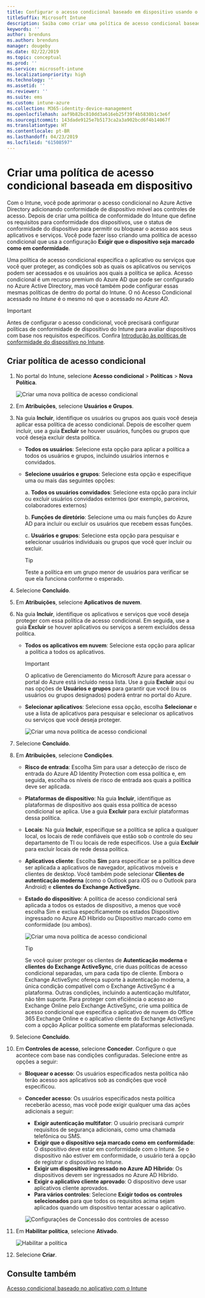 ```yaml
---
title: Configurar o acesso condicional baseado em dispositivo usando o Intune
titleSuffix: Microsoft Intune
description: Saiba como criar uma política de acesso condicional baseada em dispositivo com base na conformidade de dispositivo do Microsoft Intune e no gerenciamento de aplicativo móvel.
keywords: ''
author: brenduns
ms.author: brenduns
manager: dougeby
ms.date: 02/22/2019
ms.topic: conceptual
ms.prod: ''
ms.service: microsoft-intune
ms.localizationpriority: high
ms.technology: ''
ms.assetid: ''
ms.reviewer: ''
ms.suite: ems
ms.custom: intune-azure
ms.collection: M365-identity-device-management
ms.openlocfilehash: aaf9b82bc810dd3a616eb25f39f4b5830b1c3e6f
ms.sourcegitcommit: 143dade9125e7b5173ca2a3a902bcd6f4b14067f
ms.translationtype: HT
ms.contentlocale: pt-BR
ms.lasthandoff: 04/23/2019
ms.locfileid: "61508597"
---
```

# <a name="create-a-device-based-conditional-access-policy"></a>Criar uma política de acesso condicional baseada em dispositivo

Com o Intune, você pode aprimorar o acesso condicional no Azure Active Directory adicionando conformidade de dispositivo móvel aos controles de acesso. Depois de criar uma política de conformidade do Intune que define os requisitos para conformidade dos dispositivos, use o status de conformidade do dispositivo para permitir ou bloquear o acesso aos seus aplicativos e serviços. Você pode fazer isso criando uma política de acesso condicional que usa a configuração **Exigir que o dispositivo seja marcado como em conformidade**.  

Uma política de acesso condicional especifica o aplicativo ou serviços que você quer proteger, as condições sob as quais os aplicativos ou serviços podem ser acessados e os usuários aos quais a política se aplica. Acesso condicional é um recurso premium do Azure AD que pode ser configurado no Azure Active Directory, mas você também pode configurar essas mesmas políticas de dentro do portal do Intune. O nó Acesso Condicional acessado no *Intune* é o mesmo nó que o acessado no *Azure AD*.  

> [!IMPORTANT]
> Antes de configurar o acesso condicional, você precisará configurar políticas de conformidade de dispositivo do Intune para avaliar dispositivos com base nos requisitos específicos. Confira [Introdução às políticas de conformidade do dispositivo no Intune](device-compliance-get-started.md).

## <a name="create-conditional-access-policy"></a>Criar política de acesso condicional

1.  No portal do Intune, selecione **Acesso condicional** > **Políticas** > **Nova Política**.
   
    ![Criar uma nova política de acesso condicional](media/create-conditional-access-intune/create-ca.png)
 
2.  Em **Atribuições**, selecione **Usuários e Grupos**. 
3.  Na guia **Incluir**, identifique os usuários ou grupos aos quais você deseja aplicar essa política de acesso condicional. Depois de escolher quem incluir, use a guia **Excluir** se houver usuários, funções ou grupos que você deseja excluir desta política.  
    - **Todos os usuários**: Selecione esta opção para aplicar a política a todos os usuários e grupos, incluindo usuários internos e convidados.
  
    - **Selecione usuários e grupos**: Selecione esta opção e especifique uma ou mais das seguintes opções:
  
      a. **Todos os usuários convidados**: Selecione esta opção para incluir ou excluir usuários convidados externos (por exemplo, parceiros, colaboradores externos)
       
      b. **Funções de diretório**: Selecione uma ou mais funções do Azure AD para incluir ou excluir os usuários que recebem essas funções.
      
      c. **Usuários e grupos**: Selecione esta opção para pesquisar e selecionar usuários individuais ou grupos que você quer incluir ou excluir.
     
       > [!TIP]  
       > Teste a política em um grupo menor de usuários para verificar se que ela funciona conforme o esperado.
4.  Selecione **Concluído**.
5.  Em **Atribuições**, selecione **Aplicativos de nuvem**. 
6.  Na guia **Incluir**, identifique os aplicativos e serviços que você deseja proteger com essa política de acesso condicional. Em seguida, use a guia **Excluir** se houver aplicativos ou serviços a serem excluídos dessa política.
    - **Todos os aplicativos em nuvem**: Selecione esta opção para aplicar a política a todos os aplicativos.
      > [!IMPORTANT]  
      > O aplicativo de Gerenciamento do Microsoft Azure para acessar o portal do Azure está incluído nessa lista. Use a guia **Excluir** aqui ou nas opções de **Usuários e grupos** para garantir que você (ou os usuários ou grupos designados) poderá entrar no portal do Azure. 

    - **Selecionar aplicativos**: Selecione essa opção, escolha **Selecionar** e use a lista de aplicativos para pesquisar e selecionar os aplicativos ou serviços que você deseja proteger.
    
      ![Criar uma nova política de acesso condicional](media/create-conditional-access-intune/create-ca-select-apps.png)

7.  Selecione **Concluído**.
8.  Em **Atribuições**, selecione **Condições**.
    - **Risco de entrada**: Escolha Sim para usar a detecção de risco de entrada do Azure AD Identity Protection com essa política e, em seguida, escolha os níveis de risco de entrada aos quais a política deve ser aplicada.
    - **Plataformas de dispositivo**: Na guia **Incluir**, identifique as plataformas de dispositivo aos quais essa política de acesso condicional se aplica. Use a guia **Excluir** para excluir plataformas dessa política.
    - **Locais**: Na guia **Incluir**, especifique se a política se aplica a qualquer local, os locais de rede confiáveis que estão sob o controle do seu departamento de TI ou locais de rede específicos. Use a guia **Excluir** para excluir locais de rede dessa política. 
    - **Aplicativos cliente**: Escolha **Sim** para especificar se a política deve ser aplicada a aplicativos de navegador, aplicativos móveis e clientes de desktop. Você também pode selecionar **Clientes de autenticação moderna** (como o Outlook para iOS ou o Outlook para Android) e **clientes do Exchange ActiveSync**.
    - **Estado do dispositivo**: A política de acesso condicional será aplicada a todos os estados de dispositivo, a menos que você escolha Sim e exclua especificamente os estados Dispositivo ingressado no Azure AD Híbrido ou Dispositivo marcado como em conformidade (ou ambos).
    
      ![Criar uma nova política de acesso condicional](media/create-conditional-access-intune/create-ca-device-platforms.png)

      > [!TIP]  
      > Se você quiser proteger os clientes de **Autenticação moderna** e **clientes do Exchange ActiveSync**, crie duas políticas de acesso condicional separadas, um para cada tipo de cliente. Embora o Exchange ActiveSync ofereça suporte à autenticação moderna, a única condição compatível com o Exchange ActiveSync é a plataforma. Outras condições, incluindo a autenticação multifator, não têm suporte. Para proteger com eficiência o acesso ao Exchange Online pelo Exchange ActiveSync, crie uma política de acesso condicional que especifica o aplicativo de nuvem do Office 365 Exchange Online e o aplicativo cliente do Exchange ActiveSync com a opção Aplicar política somente em plataformas selecionada.

9.  Selecione **Concluído**.
10. Em **Controles de acesso**, selecione **Conceder**. Configure o que acontece com base nas condições configuradas.  Selecione entre as opções a seguir:
    - **Bloquear o acesso**: Os usuários especificados nesta política não terão acesso aos aplicativos sob as condições que você especificou.
    - **Conceder acesso**: Os usuários especificados nesta política receberão acesso, mas você pode exigir qualquer uma das ações adicionais a seguir:
      - **Exigir autenticação multifator**: O usuário precisará cumprir requisitos de segurança adicionais, como uma chamada telefônica ou SMS.
      - **Exigir que o dispositivo seja marcado como em conformidade**: O dispositivo deve estar em conformidade com o Intune. Se o dispositivo não estiver em conformidade, o usuário terá a opção de registrar o dispositivo no Intune. 
      - **Exigir um dispositivo ingressado no Azure AD Híbrido**: Os dispositivos devem ser ingressados no Azure AD Híbrido.
      - **Exigir o aplicativo cliente aprovado**: O dispositivo deve usar aplicativos cliente aprovados. 
      - **Para vários controles**: Selecione **Exigir todos os controles selecionados** para que todos os requisitos acima sejam aplicados quando um dispositivo tentar acessar o aplicativo.
    
      ![Configurações de Concessão dos controles de acesso](media/create-conditional-access-intune/create-ca-grant-access-settings.png)
 
11. Em **Habilitar política**, selecione **Ativado**.
     
     ![Habilitar a política](media/create-conditional-access-intune/enable-policy.png)

12. Selecione **Criar**.

## <a name="see-also"></a>Consulte também
[Acesso condicional baseado no aplicativo com o Intune](app-based-conditional-access-intune.md)
